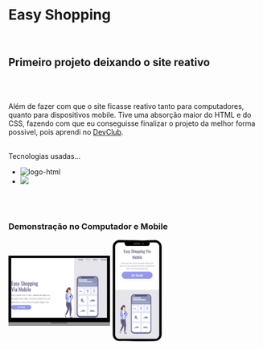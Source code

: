 <h1> Easy Shopping </h1>
<br>

<h2> Primeiro projeto deixando o site reativo </h2>
<br>
<br>

<p> Além de fazer com que o site ficasse reativo tanto para computadores, quanto para dispositivos mobile. Tive uma absorção maior do HTML e do CSS, fazendo com que eu
conseguisse finalizar o projeto da melhor forma possivel, pois aprendi no <a href = "https://rodolfomori.com.br/devclub">DevClub</a>.
<br>
<br>

Tecnologias usadas...

<ul>
<li> <img src = "https://img.shields.io/badge/HTML5-E34F26?style=for-the-badge&logo=html5&logoColor=white" alt="logo-html" height = 30px></li>
<li> <img src = "https://img.shields.io/badge/CSS3-1572B6?style=for-the-badge&logo=css3&logoColor=white" aalt="logo-css" height = 30px></li>
</ul>
<br>
<br>

<h3>Demonstração no Computador e Mobile</h3>

<img src = "https://github.com/mateusrodrigues15/Easy-Shopping-Via-Mobile/blob/master/img/PC.img.png?raw=true" width = 40% align = "center"/> <img  src = "https://github.com/mateusrodrigues15/Easy-Shopping-Via-Mobile/blob/master/img/Mobile.png?raw=true" width = 20% align = "center"/> 

